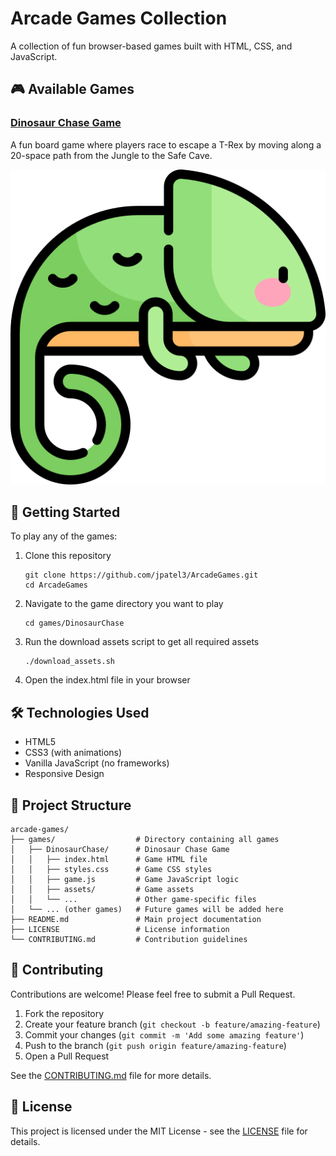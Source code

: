 # Arcade Games Collection

A collection of fun browser-based games built with HTML, CSS, and JavaScript.

## 🎮 Available Games

### [Dinosaur Chase Game](games/DinosaurChase/)

A fun board game where players race to escape a T-Rex by moving along a 20-space path from the Jungle to the Safe Cave.

![Dinosaur Chase Game Screenshot](games/DinosaurChase/assets/images/game-screenshot.jpg)

## 🚀 Getting Started

To play any of the games:

1. Clone this repository
   ```
   git clone https://github.com/jpatel3/ArcadeGames.git
   cd ArcadeGames
   ```

2. Navigate to the game directory you want to play
   ```
   cd games/DinosaurChase
   ```

3. Run the download assets script to get all required assets
   ```
   ./download_assets.sh
   ```

4. Open the index.html file in your browser

## 🛠️ Technologies Used

- HTML5
- CSS3 (with animations)
- Vanilla JavaScript (no frameworks)
- Responsive Design

## 📁 Project Structure

```
arcade-games/
├── games/                  # Directory containing all games
│   ├── DinosaurChase/      # Dinosaur Chase Game
│   │   ├── index.html      # Game HTML file
│   │   ├── styles.css      # Game CSS styles
│   │   ├── game.js         # Game JavaScript logic
│   │   ├── assets/         # Game assets
│   │   └── ...             # Other game-specific files
│   └── ... (other games)   # Future games will be added here
├── README.md               # Main project documentation
├── LICENSE                 # License information
└── CONTRIBUTING.md         # Contribution guidelines
```

## 🤝 Contributing

Contributions are welcome! Please feel free to submit a Pull Request.

1. Fork the repository
2. Create your feature branch (`git checkout -b feature/amazing-feature`)
3. Commit your changes (`git commit -m 'Add some amazing feature'`)
4. Push to the branch (`git push origin feature/amazing-feature`)
5. Open a Pull Request

See the [CONTRIBUTING.md](CONTRIBUTING.md) file for more details.

## 📄 License

This project is licensed under the MIT License - see the [LICENSE](LICENSE) file for details. 
